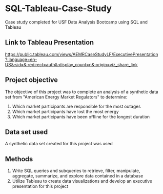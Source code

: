 # SQL-Tableau-Case-Study
Case study completed for USF Data Analysis Bootcamp using SQL and Tableau

## Link to Tableau Presentation
https://public.tableau.com/views/AEMRCaseStudyLF/ExecutivePresentation?:language=en-US&:sid=&:redirect=auth&:display_count=n&:origin=viz_share_link

## Project objective
The objective of this project was to complete an analysis of a synthetic data set from "American Energy Market Regulators" to determine: 
1. Which market participants are responsible for the most outages
2. Which market participants have lost the most energy
3. Which market participants have been offline for the longest duration

## Data set used
A synthetic data set created for this project was used

## Methods
1. Write SQL queries and subqueries to retrieve, filter, manipulate, aggregate, summarize, and explore data contained in a database
2. Utilize Tableau to create data visualizations and develop an executive presentation for this project
